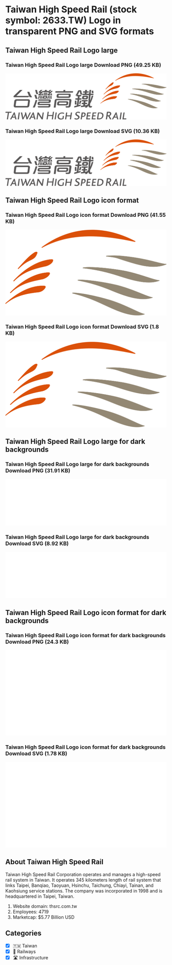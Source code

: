 # Taiwan High Speed Rail (stock symbol: 2633.TW) Logo in transparent PNG and SVG formats

## Taiwan High Speed Rail Logo large

### Taiwan High Speed Rail Logo large Download PNG (49.25 KB)

![Taiwan High Speed Rail Logo large Download PNG (49.25 KB)](/img/orig/2633.TW_BIG-bac7552a.png)

### Taiwan High Speed Rail Logo large Download SVG (10.36 KB)

![Taiwan High Speed Rail Logo large Download SVG (10.36 KB)](/img/orig/2633.TW_BIG-ed7df7f6.svg)

## Taiwan High Speed Rail Logo icon format

### Taiwan High Speed Rail Logo icon format Download PNG (41.55 KB)

![Taiwan High Speed Rail Logo icon format Download PNG (41.55 KB)](/img/orig/2633.TW-d9f1267b.png)

### Taiwan High Speed Rail Logo icon format Download SVG (1.8 KB)

![Taiwan High Speed Rail Logo icon format Download SVG (1.8 KB)](/img/orig/2633.TW-f8b822ec.svg)

## Taiwan High Speed Rail Logo large for dark backgrounds

### Taiwan High Speed Rail Logo large for dark backgrounds Download PNG (31.91 KB)

![Taiwan High Speed Rail Logo large for dark backgrounds Download PNG (31.91 KB)](/img/orig/2633.TW_BIG.D-25885f9e.png)

### Taiwan High Speed Rail Logo large for dark backgrounds Download SVG (8.92 KB)

![Taiwan High Speed Rail Logo large for dark backgrounds Download SVG (8.92 KB)](/img/orig/2633.TW_BIG.D-40a8e14c.svg)

## Taiwan High Speed Rail Logo icon format for dark backgrounds

### Taiwan High Speed Rail Logo icon format for dark backgrounds Download PNG (24.3 KB)

![Taiwan High Speed Rail Logo icon format for dark backgrounds Download PNG (24.3 KB)](/img/orig/2633.TW.D-f34adc59.png)

### Taiwan High Speed Rail Logo icon format for dark backgrounds Download SVG (1.78 KB)

![Taiwan High Speed Rail Logo icon format for dark backgrounds Download SVG (1.78 KB)](/img/orig/2633.TW.D-0d112eb4.svg)

## About Taiwan High Speed Rail

Taiwan High Speed Rail Corporation operates and manages a high-speed rail system in Taiwan. It operates 345 kilometers length of rail system that links Taipei, Banqiao, Taoyuan, Hsinchu, Taichung, Chiayi, Tainan, and Kaohsiung service stations. The company was incorporated in 1998 and is headquartered in Taipei, Taiwan.

1. Website domain: thsrc.com.tw
2. Employees: 4719
3. Marketcap: $5.77 Billion USD


## Categories
- [x] 🇹🇼 Taiwan
- [x] 🚂 Railways
- [x] 🛣️ Infrastructure
